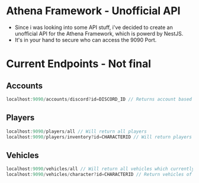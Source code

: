 # Athena Framework - Unofficial API 

* Since i was looking into some API stuff, i've decided to create an unofficial API for the Athena Framework, which is powerd by NestJS.
* It's in your hand to secure who can access the 9090 Port.

# Current Endpoints - Not final

## Accounts
```typescript
localhost:9090/accounts/discord?id=DISCORD_ID // Returns account based on discord id
```

## Players

```typescript
localhost:9090/players/all // Will return all players
localhost:9090/players/inventory?id=CHARACTERID // Will return players inventory based on their characters id
```

## Vehicles
```typescript
localhost:9090/vehicles/all // Will return all vehicles which currently exist in the database.
localhost:9090/vehicles/character?id=CHARACTERID // Return vehicles of a player based on their characters id.
```
